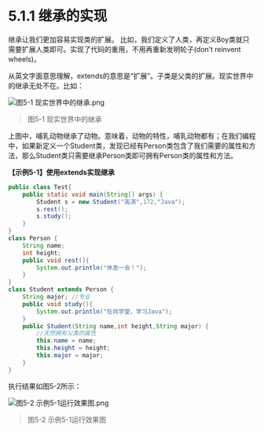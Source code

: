 # 5.1.1 继承的实现

   继承让我们更加容易实现类的扩展。 比如，我们定义了人类，再定义Boy类就只需要扩展人类即可。实现了代码的重用，不用再重新发明轮子(don’t  reinvent  wheels)。

   从英文字面意思理解，extends的意思是“扩展”。子类是父类的扩展。现实世界中的继承无处不在。比如：

 ![图5-1 现实世界中的继承.png](https://www.sxt.cn/360shop/Public/admin/UEditor/20170519/1495179917567916.png)

> 图5-1 现实世界中的继承

   上图中，哺乳动物继承了动物。意味着，动物的特性，哺乳动物都有；在我们编程中，如果新定义一个Student类，发现已经有Person类包含了我们需要的属性和方法，那么Student类只需要继承Person类即可拥有Person类的属性和方法。

**【示例5-1】使用extends实现继承**

```java
public class Test{
    public static void main(String[] args) {
        Student s = new Student("高淇",172,"Java");
        s.rest();
        s.study();
    }
}
class Person {
    String name;
    int height;
    public void rest(){
        System.out.println("休息一会！");
    }  
}
class Student extends Person {
    String major; //专业
    public void study(){
        System.out.println("在尚学堂，学习Java");
    }  
    public Student(String name,int height,String major) {
        //天然拥有父类的属性
        this.name = name;
        this.height = height;
        this.major = major;
    }
}
```

   执行结果如图5-2所示：

![图5-2 示例5-1运行效果图.png](https://www.sxt.cn/360shop/Public/admin/UEditor/20170519/1495180237622323.png)

> 图5-2 示例5-1运行效果图
